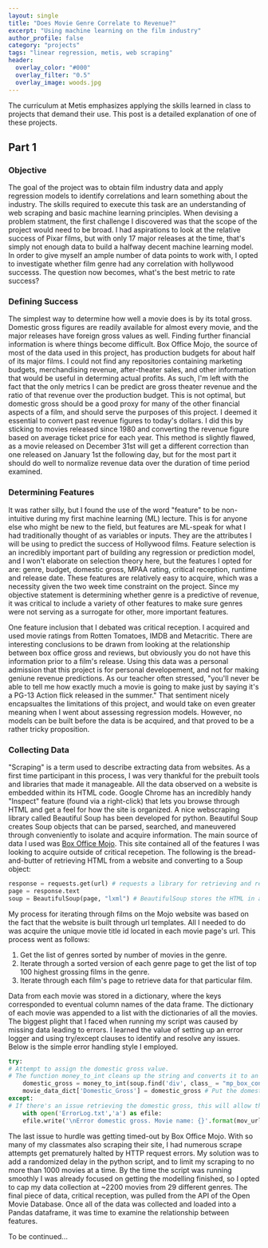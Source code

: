 ```yaml
---
layout: single
title: "Does Movie Genre Correlate to Revenue?"
excerpt: "Using machine learning on the film industry"
author_profile: false
category: "projects"
tags: "linear regression, metis, web scraping" 
header:
  overlay_color: "#000"
  overlay_filter: "0.5"
  overlay_image: woods.jpg
---
```


The curriculum at Metis emphasizes applying the skills learned in class to projects that demand their use. This post is a detailed explanation of one of these projects.

## Part 1

### Objective
The goal of the project was to obtain film industry data and apply regression models to identify correlations and learn something about the industry. The skills required to execute this task are an understanding of web scraping and basic machine learning principles. When devising a problem statment, the first challenge I discovered was that the scope of the project would need to be broad. I had aspirations to look at the relative success of Pixar films, but with only 17 major releases at the time, that's simply not enough data to build a halfway decent machine learning model. In order to give myself an ample number of data points to work with, I opted to investigate whether film genre had any correlation with hollywood successs. The question now becomes, what's the best metric to rate success?

### Defining Success
The simplest way to determine how well a movie does is by its total gross. Domestic gross figures are readily available for almost every movie, and the major releases have foreign gross values as well. Finding further financial information is where things become difficult. Box Office Mojo, the source of most of the data used in this project, has production budgets for about half of its major films. I could not find any repositories containing marketing budgets, merchandising revenue, after-theater sales, and other information that would be useful in determing actual profits. As such, I'm left with the fact that the only metrics I can be predict are gross theater revenue and the ratio of that revenue over the production budget. This is not optimal, but domestic gross should be a good proxy for many of the other financial aspects of a film, and should serve the purposes of this project. I deemed it essential to convert past revenue figures to today's dollars. I did this by sticking to movies released since 1980 and converting the revenue figure based on average ticket price for each year. This method is slightly flawed, as a movie released on December 31st will get a different correction than one released on January 1st the following day,  but for the most part it should do well to normalize revenue data over the duration of time period examined.

### Determining Features
It was rather silly, but I found the use of the word "feature" to be non-intuitive during my first machine learning (ML) lecture. This is for anyone else who might be new to the field, but features are ML-speak for what I had traditionally thought of as variables or inputs. They are the attributes I will be using to predict the success of Hollywood films. Feature selection is an incredibly important part of building any regression or prediction model, and I won't elaborate on selection theory here, but the features I opted for are: genre, budget, domestic gross, MPAA rating, critical reception, runtime and release date. These features are relatively easy to acquire, which was a necessity given the two week time constraint on the project. Since my objective statement is determining whether genre is a predictive of revenue, it was critical to include a variety of other features to make sure genres were not serving as a surrogate for other, more important features.  
  
One feature inclusion that I debated was critical reception. I acquired and used movie ratings from Rotten Tomatoes, IMDB and Metacritic. There are interesting conclusions to be drawn from looking at the relationship between box office gross and reviews, but obviously you do not have this information prior to a film's release. Using this data was a personal admission that this project is for personal developement, and not for making geniune revenue predictions. As our teacher often stressed, "you'll never be able to tell me how exactly much a movie is going to make just by saying it's a PG-13 Action flick released in the summer." That sentiment nicely encapsualtes the limitations of this project, and would take on even greater meaning when I went about assessing regression models. However, no models can be built before the data is be acquired, and that proved to be a rather tricky proposition.

### Collecting Data
"Scraping" is a term used to describe extracting data from websites. As a first time participant in this process, I was very thankful for the prebuilt tools and libraries that made it manageable. All the data observed on a website is embedded within its HTML code. Google Chrome has an incredibly handy "Inspect" feature (found via a right-click) that lets you browse through HTML and get a feel for how the site is organized. A nice webscraping library called Beautiful Soup has been developed for python. Beautiful Soup creates Soup objects that can be parsed, searched, and maneuvered through conveniently to isolate and acquire information. The main source of data I used was [Box Office Mojo](http://http://www.boxofficemojo.com/ "Mojo"). This site contained all of the features I was looking to acquire outside of critical recepetion. The following is the bread-and-butter of retrieving HTML from a website and converting to a Soup object: 

```python  
response = requests.get(url) # requests a library for retrieving and reading HTML  
page = response.text  
soup = BeautifulSoup(page, "lxml") # BeautifulSoup stores the HTML in a soup object.  
```
My process for iterating through films on the Mojo website was based on the fact that the website is built through url templates. All I needed to do was acquire the unique movie title id located in each movie page's url. This process went as follows:  

  1. Get the list of genres sorted by number of movies in the genre.
  2. Iterate through a sorted version of each genre page to get the list of top 100 highest grossing films in the genre.
  3. Iterate through each film's page to retrieve data for that particular film.  

Data from each movie was stored in a dictionary, where the keys corresponded to eventual column names of the data frame. The dictionary of each movie was appended to a list with the dictionaries of all the movies. The biggest plight that I faced when running my script was caused by missing data leading to errors. I learned the value of setting up an error logger and using try/except clauses to identify and resolve any issues. Below is the simple error handling style I employed.

```python  
try:  
# Attempt to assign the domestic gross value.  
# The function money_to_int cleans up the string and converts it to an integer.  
    domestic_gross = money_to_int(soup.find('div', class_ = "mp_box_content").findAll('td', align = 'right')[0].text)  
    movie_data_dict['Domestic_Gross'] = domestic_gross # Put the domestic gross into the movie data dictionary.  
except:  
# If there's an issue retrieving the domestic gross, this will allow the script to keep running and create a record of the url that caused the issue.  
    with open('ErrorLog.txt','a') as efile:  
    efile.write('\nError domestic gross. Movie name: {}'.format(mov_url))  
```

The last issue to hurdle was getting timed-out by Box Office Mojo. With so many of my classmates also scraping their site, I had numerous scrape attempts get prematurely halted by HTTP request errors. My solution was to add a randomized delay in the python script, and to limit my scraping to no more than 1000 movies at a time. By the time the script was running smoothly I was already focused on getting the modelling finished, so I opted to cap my data collection at ~2200 movies from 29 different genres. The final piece of data, critical reception, was pulled from the API of the Open Movie Database. Once all of the data was collected and loaded into a Pandas dataframe, it was time to examine the relationship between features.  
  
To be continued...
